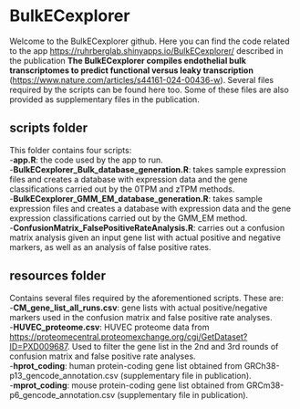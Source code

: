 # BulkECexplorer
Welcome to the BulkECexplorer github. Here you can find the code related to the app https://ruhrberglab.shinyapps.io/BulkECexplorer/ described in the publication **The BulkECexplorer compiles endothelial bulk transcriptomes to predict functional versus leaky transcription** (https://www.nature.com/articles/s44161-024-00436-w). Several files required by the scripts can be found here too. Some of these files are also provided as supplementary files in the publication.  
## scripts folder
This folder contains four scripts:  
-**app.R**: the code used by the app to run.  
-**BulkECexplorer_Bulk_database_generation.R**: takes sample expression files and creates a database with expression data and the gene classifications carried out by the 0TPM and zTPM methods.  
-**BulkECexplorer_GMM_EM_database_generation.R**: takes sample expression files and creates a database with expression data and the gene expression classifications carried out by the GMM_EM method.  
-**ConfusionMatrix_FalsePositiveRateAnalysis.R**: carries out a confusion matrix analysis given an input gene list with actual positive and negative markers, as well as an analysis of false positive rates.  
## resources folder
Contains several files required by the aforementioned scripts. These are:  
-**CM_gene_list_all_runs.csv**: gene lists with actual positive/negative markers used in the confusion matrix and false positive rate analyses.  
-**HUVEC_proteome.csv**: HUVEC proteome data from https://proteomecentral.proteomexchange.org/cgi/GetDataset?ID=PXD009687. Used to filter the gene list in the 2nd and 3rd rounds of confusion matrix and false positive rate analyses.  
-**hprot_coding**: human protein-coding gene list obtained from GRCh38-p13_gencode_annotation.csv (supplementary file in publication).  
-**mprot_coding**: mouse protein-coding gene list obtained from GRCm38-p6_gencode_annotation.csv (supplementary file in publication).  

